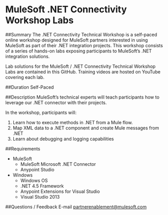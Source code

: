MuleSoft .NET Connectivity Workshop Labs
===================

##Summary
The .NET Connectivity Technical Workshop is a self-paced online workshop designed for MuleSoft partners interested in using MuleSoft as part of their .NET integration projects. This workshop consists of a series of hands-on labs exposing participants to MuleSoft’s .NET integration solutions.

Lab solutions for the MuleSoft / .NET Connectivity Technical Workshop Labs are contained in this GitHub. Training videos are hosted on YouTube covering each lab.

##Duration
Self-Paced

##Description
MuleSoft’s technical experts will teach participants how to leverage our .NET connector with their projects.

In the workshop, participants will:

1. Learn how to execute methods in .NET from a Mule flow.
2. Map XML data to a .NET component and create Mule messages from .NET
3. Learn about debugging and logging capabilities

##Requirements
* MuleSoft
  * MuleSoft Microsoft .NET Connector
  * Anypoint Studio
* Windows
  * Windows OS
  * .NET 4.5 Framework
  * Anypoint Extensions for Visual Studio
  * Visual Studio 2013

##Questions / Feedback
E-mail partnerenablement@mulesoft.com
